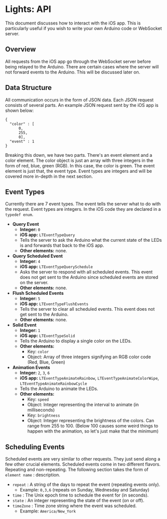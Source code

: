 # Lights: API #

This document discusses how to interact with the iOS app. This is particularly useful if you wish to write your own Arduino code or WebSocket server.

## Overview ##

All requests from the iOS app go through the WebSocket server before being relayed to the Arduino. There are certain cases where the server will not forward events to the Arduino. This will be discussed later on.

## Data Structure ##

All communication occurs in the form of JSON data. Each JSON request consists of several parts. An example JSON request sent by the iOS app is shown below:

	{
	  "color" : [
		  0,
	      255,
	      0],
	  "event" : 1
	}
	
Breaking this down, we have two parts. There's an event element and a color element. The color object is just an array with three integers in the form of red, blue, green (RGB). In this case, the color is green. The event element is just that, the event type. Event types are integers and will be covered more in-depth in the next section.

## Event Types ##

Currently there are 7 event types. The event tells the server what to do with the request. Event types are integers. In the iOS code they are declared in a `typedef enum`.

* **Query Event**
	* **Integer:** `0`
	* **iOS app:** `LTEventTypeQuery`
	* Tells the server to ask the Arduino what the current state of the LEDs is and forwards that back to the iOS app.
	* **Other elements:** none.
* **Query Scheduled Event**
	* **Integer:** `4`
	* **iOS app:** `LTEventTypeQuerySchedule`
	* Asks the server to respond with all scheduled events. This event does not get sent to the Arduino since scheduled events are stored on the server.
	* **Other elements:** none.
* **Flush Scheduled Events**
	* **Integer:** `5`
	* **iOS app:** `LTEventTypeFlushEvents`
	* Tells the server to clear all scheduled events. This event does not get sent to the Arduino.
	* **Other elements:** none.
* **Solid Event**
	* **Integer:** `1`
	* **iOS app:** `LTEventTypeSolid`
	* Tells the Arduino to display a single color on the LEDs.
	* **Other elements:**
		* Key: `color`
		* Object: Array of three integers signifying an RGB color code (Red, Blue, Green)
* **Animation Events**
	* **Integer:** `2`, `3`, `6`
	* **iOS app:** `LTEventTypeAnimateRainbow`, `LTEventTypeAnimateColorWipe`, `LTEventTypeAnimateRainbowCycle`
	* Tells the Arduino to animate the LEDs.
	* **Other elements:**
		* Key: `speed`
		* Object: Integer representing the interval to animate (in milliseconds)
		* Key: `brightness`
		* Object: Integer representing the brightness of the colors. Can range from 255 to 100. (Below 100 causes some weird things to happen with the animation, so let's just make that the minimum)

## Scheduling Events ##

Scheduled events are very similar to other requests. They just send along a few other crucial elements. Scheduled events come in two different flavors. Repeating and non-repeating. The following section takes the form of `element name` : description.

* `repeat` : A string of the days to repeat the event (repeating events only).
	* Example: `0,3,6` (repeats on Sunday, Wednesday and Saturday)
* `time` : The Unix epoch time to schedule the event for (in seconds).
* `state` : An integer representing the state of the event (on or off).
* `timeZone` : Time zone string where the event was scheduled.
	* Example: `America/New_York`
